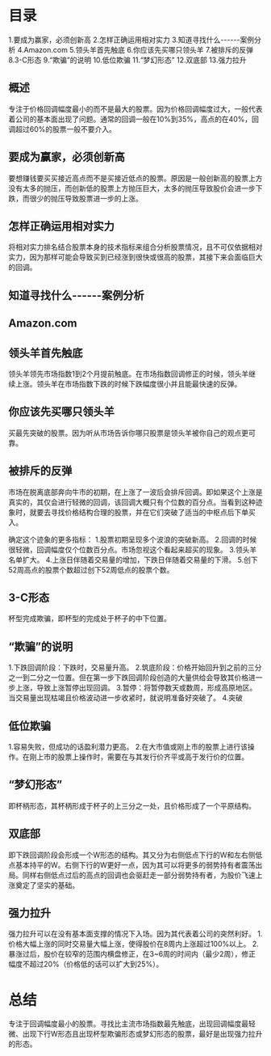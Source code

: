 # 目录
1.要成为赢家，必须创新高
2.怎样正确运用相对实力
3.知道寻找什么------案例分析
4.Amazon.com
5.领头羊首先触底
6.你应该先买哪只领头羊
7.被排斥的反弹
8.3-C形态
9.“欺骗”的说明
10.低位欺骗 
11.“梦幻形态”
12.双底部
13.强力拉升

## 概述
  专注于价格回调幅度最小的而不是最大的股票。因为价格回调幅度过大，一般代表着公司的基本面出现了问题。通常的回调一般在10%到35%，高点的在40%，回调超过60%的股票一般不要介入。

## 要成为赢家，必须创新高
  要想赚钱要买买接近高点而不是买接近低点的股票。原因是一般创新高的股票上方没有太多的抛压，而创新低的股票上方抛压巨大，太多的抛压导致股价会进一步下跌，而很少的抛压导致股票进一步的上涨。

## 怎样正确运用相对实力
  将相对实力排名结合股票本身的技术指标来组合分析股票情况，且不可仅依据相对实力，因为那样可能会导致买到已经涨到很快或很高的股票，其接下来会面临巨大的回调。

## 知道寻找什么------案例分析
## Amazon.com

## 领头羊首先触底
  领头羊领先市场指数1到2个月提前触底。在市场指数回调修正的时候，领头羊继续上涨。领头羊在市场指数下跌的时候下跌幅度很小并且能最快速的反弹。

## 你应该先买哪只领头羊
  买最先突破的股票。因为听从市场告诉你哪只股票是领头羊被你自己的观点更可靠。

## 被排斥的反弹
  市场在脱离底部奔向牛市的初期，在上涨了一波后会排斥回调。即如果这个上涨是真实的，其仅会进行轻微的回调，该回调大概只有个位数的百分点。当看到这种迹象时，就要去寻找价格结构合理的股票，并在它们突破了适当的中枢点后下单买入。

  确定这个迹象的更多指标：
  1.股票初期呈现多个波浪的突破新高。
  2.回调的时候很轻微，回调幅度仅个位数百分点。市场忽视这个看起来超买的现象。
  3.领头羊名单扩大。
  4.上涨日伴随着交易量的增加，下跌日伴随着交易量的下滑。
  5.创下52周高点的股票个数超过创下52周低点的股票个数。

## 3-C形态
  杯型完成欺骗，即杯型的完成处于杯子的中下位置。

## “欺骗”的说明
  1.下跌回调阶段：下跌时，交易量升高。
  2.筑底阶段：价格开始回升到之前的三分之一到二分之一位置。但在第一步下跌回调阶段创造的大量供给会导致其价格进一步上涨，导致上涨暂停出现回调。
  3.暂停：将暂停数天或数周，形成高原地区。当交易量出现枯竭且价格波动进一步收紧时，就说明准备好突破了。
  4.突破

## 低位欺骗  
  1.容易失败，但成功的话盈利潜力更高。
  2.在大市值或刚上市的股票上进行该操作。在刚上市的股票上操作时，需要在与其发行价齐平或高于发行价的位置。
  
## “梦幻形态”
  即杯柄形态，其杯柄形成于杯子的上三分之一处，且价格形成了一个平原结构。

## 双底部
  即下跌回调阶段会形成一个W形态的结构。其又分为右侧低点下行的W和左右侧低点基本持平的W。右侧下行的W更好一点，因为其可以将更多的弱势持有者震荡出局。同样右侧低点过后的高点的回调也会驱赶走一部分弱势持有者，为股价飞速上涨奠定了坚实的基础。

## 强力拉升
  强力拉升可以在没有基本面支撑的情况下入场。因为其代表着公司的突然利好。
  1.价格大幅上涨的同时交易量大幅上涨，使得股价在8周内上涨超过100%以上。
  2.暴涨过后，股价在较窄的范围内横盘修正，在3~6周的时间内（最少2周），修正幅度不超过20%（价格低的话可以扩大到25%）。
# 总结
专注于回调幅度最小的股票。寻找比主流市场指数最先触底，出现回调幅度最轻微、出现下行W形态且出现杯型欺骗形态或梦幻形态的股票，最好是出现强力拉升的形态。


